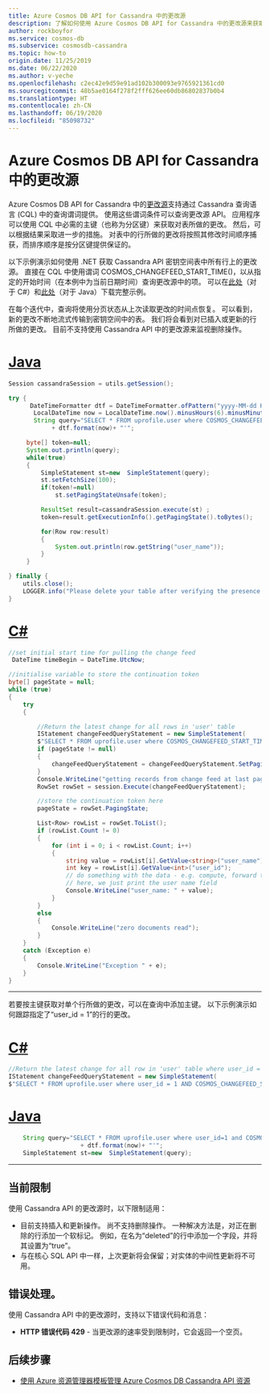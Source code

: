 ```yaml
---
title: Azure Cosmos DB API for Cassandra 中的更改源
description: 了解如何使用 Azure Cosmos DB API for Cassandra 中的更改源来获取对数据所做的更改。
author: rockboyfor
ms.service: cosmos-db
ms.subservice: cosmosdb-cassandra
ms.topic: how-to
origin.date: 11/25/2019
ms.date: 06/22/2020
ms.author: v-yeche
ms.openlocfilehash: c2ec42e9d59e91ad102b300093e9765921361cd0
ms.sourcegitcommit: 48b5ae0164f278f2fff626ee60db86802837b0b4
ms.translationtype: HT
ms.contentlocale: zh-CN
ms.lasthandoff: 06/19/2020
ms.locfileid: "85098732"
---
```

# <a name="change-feed-in-the-azure-cosmos-db-api-for-cassandra"></a>Azure Cosmos DB API for Cassandra 中的更改源

Azure Cosmos DB API for Cassandra 中的[更改源](change-feed.md)支持通过 Cassandra 查询语言 (CQL) 中的查询谓词提供。 使用这些谓词条件可以查询更改源 API。 应用程序可以使用 CQL 中必需的主键（也称为分区键）来获取对表所做的更改。 然后，可以根据结果采取进一步的措施。 对表中的行所做的更改将按照其修改时间顺序捕获，而排序顺序是按分区键提供保证的。

以下示例演示如何使用 .NET 获取 Cassandra API 密钥空间表中所有行上的更改源。 直接在 CQL 中使用谓词 COSMOS_CHANGEFEED_START_TIME()，以从指定的开始时间（在本例中为当前日期时间）查询更改源中的项。 可以在[此处](https://docs.microsoft.com/samples/azure-samples/azure-cosmos-db-cassandra-change-feed/cassandra-change-feed/)（对于 C#）和[此处](https://github.com/Azure-Samples/cosmos-changefeed-cassandra-java)（对于 Java）下载完整示例。

在每个迭代中，查询将使用分页状态从上次读取更改的时间点恢复。 可以看到，新的更改不断地流式传输到密钥空间中的表。 我们将会看到对已插入或更新的行所做的更改。 目前不支持使用 Cassandra API 中的更改源来监视删除操作。

# <a name="java"></a>[Java](#tab/java)

```java
Session cassandraSession = utils.getSession();

try {
      DateTimeFormatter dtf = DateTimeFormatter.ofPattern("yyyy-MM-dd HH:mm:ss");  
       LocalDateTime now = LocalDateTime.now().minusHours(6).minusMinutes(30);  
       String query="SELECT * FROM uprofile.user where COSMOS_CHANGEFEED_START_TIME()='" 
            + dtf.format(now)+ "'";

     byte[] token=null; 
     System.out.println(query); 
     while(true)
     {
         SimpleStatement st=new  SimpleStatement(query);
         st.setFetchSize(100);
         if(token!=null)
             st.setPagingStateUnsafe(token);

         ResultSet result=cassandraSession.execute(st) ;
         token=result.getExecutionInfo().getPagingState().toBytes();

         for(Row row:result)
         {
             System.out.println(row.getString("user_name"));
         }
     }

} finally {
    utils.close();
    LOGGER.info("Please delete your table after verifying the presence of the data in portal or from CQL");
}

```

# <a name="c"></a>[C#](#tab/csharp)

```C#
//set initial start time for pulling the change feed
 DateTime timeBegin = DateTime.UtcNow;

//initialise variable to store the continuation token
byte[] pageState = null;
while (true)
{
    try
    {

        //Return the latest change for all rows in 'user' table    
        IStatement changeFeedQueryStatement = new SimpleStatement(
        $"SELECT * FROM uprofile.user where COSMOS_CHANGEFEED_START_TIME() = '{timeBegin.ToString("yyyy-MM-ddTHH:mm:ss.fffZ", CultureInfo.InvariantCulture)}'");
        if (pageState != null)
        {
            changeFeedQueryStatement = changeFeedQueryStatement.SetPagingState(pageState);
        }
        Console.WriteLine("getting records from change feed at last page state....");
        RowSet rowSet = session.Execute(changeFeedQueryStatement);

        //store the continuation token here
        pageState = rowSet.PagingState;

        List<Row> rowList = rowSet.ToList();
        if (rowList.Count != 0)
        {
            for (int i = 0; i < rowList.Count; i++)
            {
                string value = rowList[i].GetValue<string>("user_name");
                int key = rowList[i].GetValue<int>("user_id");
                // do something with the data - e.g. compute, forward to another event, function, etc.
                // here, we just print the user name field
                Console.WriteLine("user_name: " + value);
            }
        }
        else
        {
            Console.WriteLine("zero documents read");
        }
    }
    catch (Exception e)
    {
        Console.WriteLine("Exception " + e);
    }
}

```
---

若要按主键获取对单个行所做的更改，可以在查询中添加主键。 以下示例演示如何跟踪指定了“user_id = 1”的行的更改。

# <a name="c"></a>[C#](#tab/csharp)

```C#
//Return the latest change for all row in 'user' table where user_id = 1
IStatement changeFeedQueryStatement = new SimpleStatement(
$"SELECT * FROM uprofile.user where user_id = 1 AND COSMOS_CHANGEFEED_START_TIME() = '{timeBegin.ToString("yyyy-MM-ddTHH:mm:ss.fffZ", CultureInfo.InvariantCulture)}'");

```

# <a name="java"></a>[Java](#tab/java)

```java
    String query="SELECT * FROM uprofile.user where user_id=1 and COSMOS_CHANGEFEED_START_TIME()='" 
                    + dtf.format(now)+ "'";
    SimpleStatement st=new  SimpleStatement(query);
```
---
## <a name="current-limitations"></a>当前限制

使用 Cassandra API 的更改源时，以下限制适用：

* 目前支持插入和更新操作。 尚不支持删除操作。 一种解决方法是，对正在删除的行添加一个软标记。 例如，在名为“deleted”的行中添加一个字段，并将其设置为“true”。
* 与在核心 SQL API 中一样，上次更新将会保留；对实体的中间性更新将不可用。

## <a name="error-handling"></a>错误处理。

使用 Cassandra API 中的更改源时，支持以下错误代码和消息：

* **HTTP 错误代码 429** - 当更改源的速率受到限制时，它会返回一个空页。

## <a name="next-steps"></a>后续步骤

* [使用 Azure 资源管理器模板管理 Azure Cosmos DB Cassandra API 资源](manage-cassandra-with-resource-manager.md)

<!-- Update_Description: update meta properties, wording update, update link -->